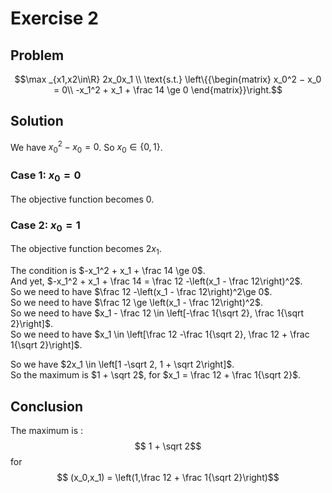 # Exercise 2

## Problem

$$\max _{x1,x2\in\R} 2x_0x_1 \\
\text{s.t.} \left\{{\begin{matrix}
    x_0^2 − x_0 = 0\\
    -x_1^2 + x_1 + \frac 14 \ge 0
\end{matrix}}\right.$$

## Solution

We have $x_0^2 − x_0 = 0$. 
So $x_0 \in \{0, 1\}$.

### Case 1: $x_0 = 0$

The objective function becomes $0$.

### Case 2: $x_0 = 1$

The objective function becomes $2x_1$.

The condition is $-x_1^2 + x_1 + \frac 14 \ge 0$.  
And yet, $-x_1^2 + x_1 + \frac 14 = \frac 12 -\left(x_1 - \frac 12\right)^2$.  
So we need to have $\frac 12 -\left(x_1 - \frac 12\right)^2\ge 0$.  
So we need to have $\frac 12 \ge \left(x_1 - \frac 12\right)^2$.  
So we need to have $x_1 - \frac 12 \in \left[-\frac 1{\sqrt 2}, \frac 1{\sqrt 2}\right]$.  
So we need to have $x_1 \in \left[\frac 12 -\frac 1{\sqrt 2}, \frac 12 + \frac 1{\sqrt 2}\right]$.

So we have $2x_1 \in \left[1 -\sqrt 2, 1 + \sqrt 2\right]$.  
So the maximum is $1 + \sqrt 2$, for $x_1 = \frac 12 + \frac 1{\sqrt 2}$.

## Conclusion

The maximum is :
$$ 1 + \sqrt 2$$
for 
$$ (x_0,x_1) = \left(1,\frac 12 + \frac 1{\sqrt 2}\right)$$